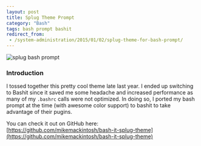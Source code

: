 ```yaml
---
layout: post
title: Splug Theme Prompt
category: "Bash"
tags: bash prompt bashit
redirect_from:
 - /system-administration/2015/01/02/splug-theme-for-bash-prompt/
---
```


![splug bash prompt](https://www.dropbox.com/s/qrn0ysvuzu10afu/Screenshot%202014-11-09%2022.12.57.png?dl=1)

### Introduction

I tossed together this pretty cool theme late last year. I ended up switching to Bashit since it saved me some headache and increased performance as many of my `.bashrc` calls were not optimized. In doing so, I ported my bash prompt at the time (with awesome color support) to bashit to take advantage of their pugins.

You can check it out on GitHub here: [https://github.com/mikemackintosh/bash-it-splug-theme](https://github.com/mikemackintosh/bash-it-splug-theme)
